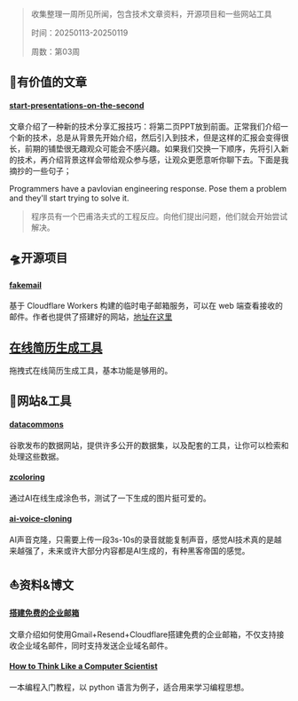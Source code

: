 >收集整理一周所见所闻，包含技术文章资料，开源项目和一些网站工具
>
>时间：20250113-20250119
>
>周数：第03周

## 📜有价值的文章

#### [start-presentations-on-the-second](https://tidyfirst.substack.com/p/start-presentations-on-the-second)

文章介绍了一种新的技术分享汇报技巧：将第二页PPT放到前面。正常我们介绍一个新的技术，总是从背景先开始介绍，然后引入到技术，但是这样的汇报会变得很长，前期的铺垫很无趣观众可能会不感兴趣。如果我们交换一下顺序，先将引入新的技术，再介绍背景这样会带给观众参与感，让观众更愿意听你聊下去。下面是我摘抄的一些句子；

Programmers have a pavlovian engineering response. Pose them a problem and they'll start trying to solve it.

>程序员有一个巴甫洛夫式的工程反应。向他们提出问题，他们就会开始尝试解决。

## 🛸开源项目

#### [fakemail](https://github.com/CH563/fakemail)

基于 Cloudflare Workers 构建的临时电子邮箱服务，可以在 web 端查看接收的邮件。作者也提供了搭建好的网站，[地址在这里](https://mail.fakeact.fun/)

## [在线简历生成工具](https://github.com/Arman19941113/dnd-resume)

拖拽式在线简历生成工具，基本功能是够用的。

## 🚀网站&工具

#### [datacommons](https://datacommons.org/)

谷歌发布的数据网站，提供许多公开的数据集，以及配套的工具，让你可以检索和处理这些数据。

#### [zcoloring](https://zcoloring.com/)

通过AI在线生成涂色书，测试了一下生成的图片挺可爱的。

#### [ai-voice-cloning](https://anyvoice.net/zh/ai-voice-cloning)

AI声音克隆，只需要上传一段3s-10s的录音就能复制声音，感觉AI技术真的是越来越强了，未来或许大部分内容都是AI生成的，有种黑客帝国的感觉。

## ⛵资料&博文

#### [搭建免费的企业邮箱](https://javayhu.com/da-jian-mian-fei-de-qi-ye-you-xiang-gmail-resend-cloudflare/)

文章介绍如何使用Gmail+Resend+Cloudflare搭建免费的企业邮箱，不仅支持接收企业域名邮件，同时支持发送企业域名邮件。

#### [How to Think Like a Computer Scientist](https://levjj.github.io/thinkcspy/)

一本编程入门教程，以 python 语言为例子，适合用来学习编程思想。